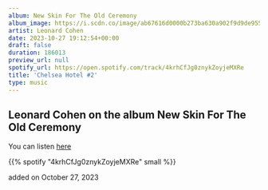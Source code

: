 ```yaml
---
album: New Skin For The Old Ceremony
album_image: https://i.scdn.co/image/ab67616d0000b273ba630a902f9d9de95572f29d
artist: Leonard Cohen
date: 2023-10-27 19:12:54+00:00
draft: false
duration: 186013
preview_url: null
spotify_url: https://open.spotify.com/track/4krhCfJg0znykZoyjeMXRe
title: 'Chelsea Hotel #2'
type: music
---
```



## Leonard Cohen on the album New Skin For The Old Ceremony

You can listen [here](https://open.spotify.com/track/4krhCfJg0znykZoyjeMXRe)

{{% spotify "4krhCfJg0znykZoyjeMXRe" small %}}

added on October 27, 2023